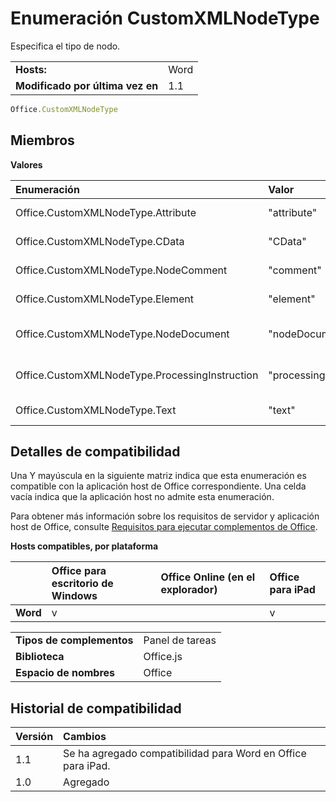 
# Enumeración CustomXMLNodeType
Especifica el tipo de nodo.



|||
|:-----|:-----|
|**Hosts:**|Word|
|**Modificado por última vez en**|1.1|



```js
Office.CustomXMLNodeType
```


## Miembros


**Valores**


|**Enumeración**|**Valor**|**Descripción**|
|:-----|:-----|:-----|
|Office.CustomXMLNodeType.Attribute|"attribute"|El nodo es un atributo.|
|Office.CustomXMLNodeType.CData|"CData"|El nodo es un tipo CData.|
|Office.CustomXMLNodeType.NodeComment|"comment"|El nodo es un comentario.|
|Office.CustomXMLNodeType.Element|"element"|El nodo es un elemento.|
|Office.CustomXMLNodeType.NodeDocument|"nodeDocument"|El nodo es un elemento Document.|
|Office.CustomXMLNodeType.ProcessingInstruction|"processingInstruction"|En nodo es una instrucción de procesamiento.|
|Office.CustomXMLNodeType.Text|"text"|El nodo es un nodo de texto.|

## Detalles de compatibilidad


Una Y mayúscula en la siguiente matriz indica que esta enumeración es compatible con la aplicación host de Office correspondiente. Una celda vacía indica que la aplicación host no admite esta enumeración.

Para obtener más información sobre los requisitos de servidor y aplicación host de Office, consulte [Requisitos para ejecutar complementos de Office](../../docs/overview/requirements-for-running-office-add-ins.md).


**Hosts compatibles, por plataforma**


||**Office para escritorio de Windows**|**Office Online (en el explorador)**|**Office para iPad**|
|:-----|:-----|:-----|:-----|
|**Word**|v||v|



|||
|:-----|:-----|
|**Tipos de complementos**|Panel de tareas|
|**Biblioteca**|Office.js|
|**Espacio de nombres**|Office|

## Historial de compatibilidad


|**Versión**|**Cambios**|
|:-----|:-----|
|1.1|Se ha agregado compatibilidad para Word en Office para iPad.|
|1.0|Agregado|
